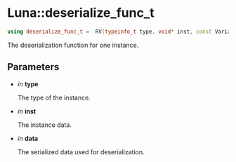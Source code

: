 # Luna::deserialize_func_t

```c++
using deserialize_func_t =  RV(typeinfo_t type, void* inst, const Variant& data)
```

The deserialization function for one instance. 



## Parameters
* *in* **type**

    The type of the instance. 

* *in* **inst**

    The instance data. 

* *in* **data**

    The serialized data used for deserialization. 

